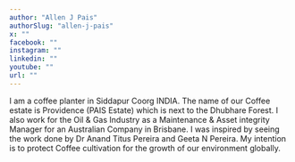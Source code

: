```yaml
---
author: "Allen J Pais"
authorSlug: "allen-j-pais"
x: ""
facebook: ""
instagram: ""
linkedin: ""
youtube: ""
url: ""
---
```


I am a coffee planter in Siddapur Coorg INDIA. The name of our Coffee estate is Providence (PAIS Estate) which is next to the Dhubhare Forest. I also work for the Oil & Gas Industry as a Maintenance & Asset integrity Manager for an Australian Company in Brisbane. I was inspired by seeing the work done by Dr Anand Titus Pereira and Geeta N Pereira. My intention is to protect Coffee cultivation for the growth of our environment globally.
